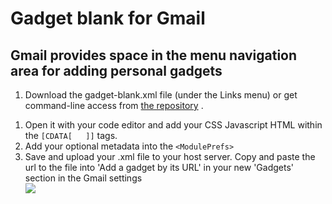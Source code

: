 # Gadget blank for Gmail #
## Gmail provides space in the menu navigation area for adding personal gadgets ##
  1. Download the gadget-blank.xml file (under the Links menu) or get command-line access from <a href='https://code.google.com/p/gadget-blank/source/checkout'>the repository</a> . <br>
<ol><li>Open it with your code editor and add your CSS Javascript HTML within the <code>[CDATA[   ]]</code> tags. <br>
</li><li>Add your optional metadata into the <code>&lt;ModulePrefs&gt;</code> <br>
</li><li>Save and upload your .xml file to your host server. Copy and paste the url to the file into 'Add a gadget by its URL' in your new 'Gadgets' section in the Gmail settings<br>
<img src='https://sites.google.com/site/gadgetblank/gmail-gadget-screenshot.jpg' /><br><br>